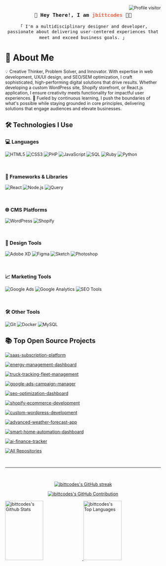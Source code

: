 <a href="https://komarev.com/ghpvc/?username=jbittcodes"> 
    <img align="right" src="https://komarev.com/ghpvc/?username=jbittcodes&label=Visitors&color=0e75b6&style=flat" alt="Profile visitor" />
</a>

<!-- Intro -->
<h3 align="center"> 
    <samp>👋 Hey There!, I am <b style='color:#FF6347 !important;'>jbittcodes</b> 🧑‍💻</samp> 
</h3> 
<p align="center"> 
    <samp>「 I'm a multidisciplinary designer and developer, passionate about delivering user-centered experiences that meet and exceed business goals. 」<br></samp>
</p>

<!-- About Section -->

# 📝 About Me

<p>
💡 Creative Thinker, Problem Solver, and Innovator. With expertise in web development, UX/UI design, and SEO/SEM optimization, I craft sophisticated, high-performing digital solutions that drive results. Whether developing a custom WordPress site, Shopify storefront, or React.js application, I ensure creativity meets functionality for impactful user experiences.
🚀 Fueled by continuous learning, I push the boundaries of what's possible while staying grounded in core principles, delivering solutions that engage audiences and elevate businesses.
</p>

## 🛠️ Technologies I Use

### 💻 Languages 
![HTML5](https://img.shields.io/badge/HTML5-E34F26?style=for-the-badge&logo=html5&logoColor=white)
![CSS3](https://img.shields.io/badge/CSS3-1572B6?style=for-the-badge&logo=css3&logoColor=white)
![PHP](https://img.shields.io/badge/PHP-777BB4?style=for-the-badge&logo=php&logoColor=white)
![JavaScript](https://img.shields.io/badge/JavaScript-F7DF1E?style=for-the-badge&logo=javascript&logoColor=black)
![SQL](https://img.shields.io/badge/SQL-4479A1?style=for-the-badge&logo=MySQL&logoColor=white)
![Ruby](https://img.shields.io/badge/Ruby-CC342D?style=for-the-badge&logo=ruby&logoColor=white)
![Python](https://img.shields.io/badge/Python-3776AB?style=for-the-badge&logo=python&logoColor=white)

</br>

### 🧰 Frameworks & Libraries 
![React](https://img.shields.io/badge/React-61DAFB?style=for-the-badge&logo=react&logoColor=black)
![Node.js](https://img.shields.io/badge/Node.js-339933?style=for-the-badge&logo=nodedotjs&logoColor=white)
![jQuery](https://img.shields.io/badge/jQuery-0769AD?style=for-the-badge&logo=jquery&logoColor=white)

</br>

### 🌐 CMS Platforms
![WordPress](https://img.shields.io/badge/WordPress-21759B?style=for-the-badge&logo=wordpress&logoColor=white)
![Shopify](https://img.shields.io/badge/Shopify-7AB55C?style=for-the-badge&logo=shopify&logoColor=white)

</br>

### 🎨 Design Tools 
![Adobe XD](https://img.shields.io/badge/Adobe%20XD-FF61F6?style=for-the-badge&logo=adobe%20xd&logoColor=white)
![Figma](https://img.shields.io/badge/Figma-F24E1E?style=for-the-badge&logo=figma&logoColor=white)
![Sketch](https://img.shields.io/badge/Sketch-F7B500?style=for-the-badge&logo=sketch&logoColor=black)
![Photoshop](https://img.shields.io/badge/Photoshop-31A8FF?style=for-the-badge&logo=adobe%20photoshop&logoColor=white)

</br>

### 📈 Marketing Tools 
![Google Ads](https://img.shields.io/badge/Google%20Ads-4285F4?style=for-the-badge&logo=googleads&logoColor=white)
![Google Analytics](https://img.shields.io/badge/Google%20Analytics-E37400?style=for-the-badge&logo=google%20analytics&logoColor=white)
![SEO Tools](https://img.shields.io/badge/SEO-326CE5?style=for-the-badge&logo=google&logoColor=white)

</br>

### 🛠️ Other Tools 
![Git](https://img.shields.io/badge/Git-F05032?style=for-the-badge&logo=git&logoColor=white)
![Docker](https://img.shields.io/badge/Docker-2496ED?style=for-the-badge&logo=docker&logoColor=white)
![MySQL](https://img.shields.io/badge/MySQL-4479A1?style=for-the-badge&logo=mysql&logoColor=white)

## 📚 Top Open Source Projects

[![saas-subscription-platform](https://github-readme-stats.vercel.app/api/pin/?username=jbittcodes&repo=saas-subscription-platform&border_color=7F3FBF&bg_color=0D1117&title_color=C9D1D9&text_color=8B949E&icon_color=7F3FBF)](https://github.com/jbittcodes/saas-subscription-platform)

[![energy-management-dashboard](https://github-readme-stats.vercel.app/api/pin/?username=jbittcodes&repo=energy-management-dashboard&border_color=7F3FBF&bg_color=0D1117&title_color=C9D1D9&text_color=8B949E&icon_color=7F3FBF)](https://github.com/jbittcodes/energy-management-dashboard)

[![truck-tracking-fleet-management](https://github-readme-stats.vercel.app/api/pin/?username=jbittcodes&repo=truck-tracking-fleet-management&border_color=7F3FBF&bg_color=0D1117&title_color=C9D1D9&text_color=8B949E&icon_color=7F3FBF)](https://github.com/jbittcodes/truck-tracking-fleet-management)

[![google-ads-campaign-manager](https://github-readme-stats.vercel.app/api/pin/?username=jbittcodes&repo=google-ads-campaign-manager&border_color=7F3FBF&bg_color=0D1117&title_color=C9D1D9&text_color=8B949E&icon_color=7F3FBF)](https://github.com/jbittcodes/google-ads-campaign-manager)

[![seo-optimization-dashboard](https://github-readme-stats.vercel.app/api/pin/?username=jbittcodes&repo=seo-optimization-dashboard&border_color=7F3FBF&bg_color=0D1117&title_color=C9D1D9&text_color=8B949E&icon_color=7F3FBF)](https://github.com/jbittcodes/seo-optimization-dashboard)

[![shopify-ecommerce-development](https://github-readme-stats.vercel.app/api/pin/?username=jbittcodes&repo=shopify-ecommerce-development&border_color=7F3FBF&bg_color=0D1117&title_color=C9D1D9&text_color=8B949E&icon_color=7F3FBF)](https://github.com/jbittcodes/shopify-ecommerce-development)

[![custom-wordpress-development](https://github-readme-stats.vercel.app/api/pin/?username=jbittcodes&repo=custom-wordpress-development&border_color=7F3FBF&bg_color=0D1117&title_color=C9D1D9&text_color=8B949E&icon_color=7F3FBF)](https://github.com/jbittcodes/custom-wordpress-development)

[![advanced-weather-forecast-app](https://github-readme-stats.vercel.app/api/pin/?username=jbittcodes&repo=-advanced-weather-forecast-app&border_color=7F3FBF&bg_color=0D1117&title_color=C9D1D9&text_color=8B949E&icon_color=7F3FBF)](https://github.com/jbittcodes/-advanced-weather-forecast-app)

[![smart-home-automation-dashboard](https://github-readme-stats.vercel.app/api/pin/?username=jbittcodes&repo=smart-home-automation-dashboard&border_color=7F3FBF&bg_color=0D1117&title_color=C9D1D9&text_color=8B949E&icon_color=7F3FBF)](https://github.com/jbittcodes/smart-home-automation-dashboard)

[![ai-finance-tracker](https://github-readme-stats.vercel.app/api/pin/?username=jbittcodes&repo=ai-finance-tracker&border_color=7F3FBF&bg_color=0D1117&title_color=C9D1D9&text_color=8B949E&icon_color=7F3FBF)](https://github.com/jbittcodes/ai-finance-tracker)

<p align="left"> 
    <a href="https://github.com/jbittcodes?tab=repositories" target="_blank">
        <img alt="All Repositories" title="All Repositories" src="https://img.shields.io/badge/-All%20Repos-FFFFF?style=for-the-badge&logo=koding&logoColor=red" />
    </a>
</p>

<br/> <hr/> <br/>

<p align="center"> 
    <a href="https://github.com/jbittcodes">
        <img src="https://github-readme-streak-stats.herokuapp.com/?user=jbittcodes&theme=radical&border=7F3FBF&background=0D1117" alt="jbittcodes's GitHub streak" />
    </a>
</p>

<p align="center"> 
    <a href="https://github.com/jbittcodes">
        <img src="https://github-profile-summary-cards.vercel.app/api/cards/profile-details?username=jbittcodes&theme=radical" alt="jbittcodes's GitHub Contribution" />
    </a>
</p>

<a> 
    <a href="https://github.com/jbittcodes">
        <img alt="jbittcodes's Github Stats" src="https://denvercoder1-github-readme-stats.vercel.app/api?username=jbittcodes&show_icons=true&count_private=true&theme=react&border_color=7F3FBF&bg_color=0D1117&title_color=F85D7F&icon_color=F8D866" height="192px" width="49.5%" />
    </a> 
    <a href="https://github.com/jbittcodes">
        <img alt="jbittcodes's Top Languages" src="https://denvercoder1-github-readme-stats.vercel.app/api/top-langs/?username=jbittcodes&langs_count=8&layout=compact&theme=react&border_color=7F3FBF&bg_color=0D1117&title_color=F85D7F&icon_color=F8D866" height="192px" width="49.5%" />
    </a>
</a>
